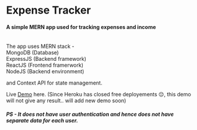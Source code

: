 # Expense Tracker

#### A simple MERN app used for tracking expenses and income

<br>
The app uses MERN stack - 
<br>MongoDB (Database) 
<br>ExpressJS (Backend framework) 
<br>ReactJS (Frontend framerwork) 
<br>NodeJS (Backend environment)

and Context API for state management.

Live <a href="https://obscure-sea-19449.herokuapp.com/">Demo</a> here. (Since Heroku has closed free deployements 😔, this demo will not give any result.. will add new demo soon)

##### PS - It does not have user authentication and hence does not have separate data for each user.
